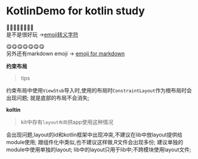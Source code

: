 # KotlinDemo for kotlin study

&#x1F684;&#x1F683;&#x1F683;&#x1F683;&#x1F683;&#x1F683;&#x1F683;&#x1F409; <br/>
是不是很好玩 ->[emoji转义字符](https://apps.timwhitlock.info/emoji/tables/unicode)

:yum::yum::yum::yum::yum::yum::yum: <br/>
另外还有markdown emoji -> [emoji for markdown](https://www.webfx.com/tools/emoji-cheat-sheet/)

**约束布局**

>tips

约束布局中使用`ViewStub`导入时,使用的布局时`ConstraintLayout`作为根布局时会出现问题;
就是底部的布局不会消失;

**koltin**

>kit中存有`layout布局`供app使用这种情况

会出现问题,layout的id和kotlin框架中出现冲突,不建议在lib中放layout提供给module使用;
跟组件化中类似,也不建议这样做,R文件会出现多份;   建议单独的module中使用单独的layout;
lib中的layout只用于lib中;不跨模块使用layout文件;
